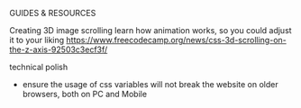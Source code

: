 GUIDES & RESOURCES

Creating 3D image scrolling
learn how animation works, so you could adjust it to your liking
https://www.freecodecamp.org/news/css-3d-scrolling-on-the-z-axis-92503c3ecf3f/

technical polish
- ensure the usage of css variables will not break the website on older browsers, both on PC and Mobile
